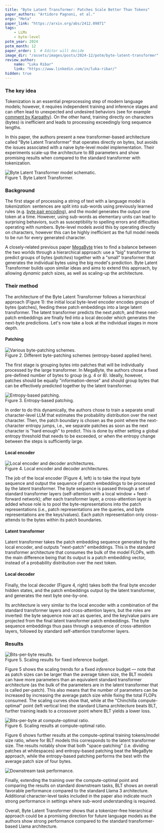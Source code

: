 ```yaml
---
title: "Byte Latent Transformer: Patches Scale Better Than Tokens"
paper_authors: "Artidoro Pagnoni, et al."
orgs: "Meta"
paper_link: "https://arxiv.org/abs/2412.09871"
tags:
    - LLMs
    - byte-level
potm_year: 2024
potm_month: 12
paper_order: 1  # Editor will decide
image_dir: "/assets/images/posts/2024-12/potm/byte-latent-transformer"
review_author:
    name: "Luka Ribar"
    link: "https://www.linkedin.com/in/luka-ribar/"
hidden: true
---
```


### The key idea

Tokenization is an essential preprocessing step of modern language models; however, it requires independent training and inference stages and can often lead to unexpected and undesired behaviors (see for example [comment by Karpathy](https://x.com/karpathy/status/1657949234535211009)). On the other hand, training directly on characters (bytes) is inefficient and leads to processing exceedingly long sequence lengths.

In this paper, the authors present a new transformer-based architecture called "Byte Latent Transformer" that operates directly on bytes, but avoids the issues associated with a naive byte-level model implementation. Their experiments scale-up the architecture to 8B parameters and show promising results when compared to the standard transformer with tokenization.

<img src="{{ page.image_dir | append: 'fig-schematic.png' | relative_url }}" alt="Byte Latent Transformer model schematic.">
<figcaption>Figure 1. Byte Latent Transformer.</figcaption>

### Background

The first stage of processing a string of text with a language model is *tokenization*: sentences are split into sub-words using previously learned rules (e.g. [byte pair encoding](https://en.wikipedia.org/wiki/Byte_pair_encoding)), and the model generates the output one token at a time. However, using sub-words as elementary units can lead to surprising behaviors, such as susceptibility to spelling errors and difficulties operating with numbers. Byte-level models avoid this by operating directly on characters, however this can be highly inefficient as the full model needs to be run for every generated character.

A closely-related previous paper [MegaByte](https://arxiv.org/abs/2305.07185) tries to find a balance between the two worlds through a hierarchical approach: use a "big" transformer to predict groups of bytes (*patches*) together with a "small" transformer that generates the individual bytes using the big model's prediction. Byte Latent Transformer builds upon similar ideas and aims to extend this approach, by allowing *dynamic* patch sizes, as well as scaling-up the architecture.

### Their method

The architecture of the Byte Latent Transformer follows a hierarchical approach (Figure 1): the initial local byte-level encoder encodes groups of bytes (patches), feeding these patch embeddings into a large latent transformer. The latent transformer predicts the next *patch*, and these next-patch embeddings are finally fed into a local decoder which generates the next-byte predictions. Let's now take a look at the individual stages in more depth.

#### Patching

<img src="{{ page.image_dir | append: 'fig-patching.png' | relative_url }}" alt="Various byte-patching schemes.">
<figcaption>Figure 2. Different byte-patching schemes (entropy-based applied here).</figcaption>

The first stage is grouping bytes into patches that will be individually processed by the large transformer. In MegaByte, the authors chose a fixed pre-defined number of bytes to group (e.g. 4 or 8). Ideally, however, patches should be equally "information-dense" and should group bytes that can be effectively predicted together by the latent transformer.

<img src="{{ page.image_dir | append: 'fig-entropy-patching.png' | relative_url }}" alt="Entropy-based patching.">
<figcaption>Figure 3. Entropy-based patching.</figcaption>

In order to do this dynamically, the authors chose to train a separate small character-level LLM that estimates the probability distribution over the next character. Then, the patch boundary is chosen as the point where the next-character entropy jumps, i.e., we separate patches as soon as the next character is "hard enough" to predict. This is done by either setting a global entropy threshold that needs to be exceeded, or when the entropy change between the steps is sufficiently large.

#### Local encoder

<img src="{{ page.image_dir | append: 'fig-encoder-decoder.png' | relative_url }}" alt="Local encoder and decoder architectures.">
<figcaption>Figure 4. Local encoder and decoder architectures.</figcaption>

The job of the local encoder (Figure 4, left) is to take the input byte sequence and output the sequence of patch embeddings to be processed by the latent transformer. The byte sequence is passed through a set of standard transformer layers (self-attention with a local window + feed-forward network); after each transformer layer, a cross-attention layer is added whose role is to pool the byte-representations into the patch representations (i.e., patch representations are the queries, and byte representations are the keys/values). Each patch representation only cross-attends to the bytes within its patch boundaries.

#### Latent transformer

Latent transformer takes the patch embedding sequence generated by the local encoder, and outputs "next-patch" embeddings. This is the standard transformer architecture that consumes the bulk of the model FLOPs, with the main difference being that its output is a patch embedding vector, instead of a probability distribution over the next token.

#### Local decoder

Finally, the local decoder (Figure 4, right) takes both the final byte encoder hidden states, and the patch embeddings output by the latent transformer, and generates the next byte one-by-one.

Its architecture is very similar to the local encoder with a combination of the standard transformer layers and cross-attention layers, but the roles are inverted: the byte sequence now act as queries, and the key/value pairs are projected from the final latent transformer patch embeddings. The byte sequence embeddings thus pass through a sequence of cross-attention layers, followed by standard self-attention transformer layers.

### Results

<img src="{{ page.image_dir | append: 'fig-bpb.png' | relative_url }}" alt="Bits-per-byte results.">
<figcaption>Figure 5. Scaling results for fixed inference budget.</figcaption>

Figure 5 shows the scaling trends for a fixed *inference* budget — note that as patch sizes can be larger than the average token size, the BLT models can have more parameters than an equivalent standard transformer architecture (as the bulk of the parameters are in the latent transformer that is called per-patch). This also means that the number of parameters can be increased by increasing the average patch size while fixing the total FLOPs consumed. The scaling curves show that, while at the "Chinchilla compute-optimal" point (left vertical line) the standard Lllama architecture beats BLT, further training leads to a crossover point where BLT yields a lower loss.

<img src="{{ page.image_dir | append: 'fig-bpb-compute-optimal.png' | relative_url }}" alt="Bits-per-byte at compute-optimal ratio.">
<figcaption>Figure 6. Scaling results at compute-optimal ratio.</figcaption>

Figure 6 shows further results at the compute-optimal training tokens/model size ratio, where for BLT models this corresponds to the latent transformer size. The results notably show that both "space-patching" (i.e. dividing patches at whitespaces) and entropy-based patching beat the MegaByte approach, while the entropy-based patching performs the best with the average patch size of four bytes.

<img src="{{ page.image_dir | append: 'fig-downstream.png' | relative_url }}" alt="Downstream task performance.">

Finally, extending the training over the compute-optimal point and comparing the results on standard downstream tasks, BLT shows an overall favorable performance compared to the standard Llama 3 architecture. Additional character-level tasks included in the paper also indicate much strong performance in settings where sub-word understanding is required.

Overall, Byte Latent Transformer shows that a tokenizer-free hierarchical approach could be a promising direction for future language models as the authors show strong performance compared to the standard transformer-based Llama architecture.

